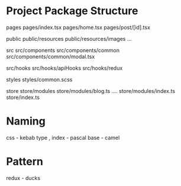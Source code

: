 # Project Package Structure

pages
pages/index.tsx
pages/home.tsx
pages/post/[id].tsx

public
public/resources
public/resources/images
...

src
src/components
src/components/common
src/components/common/modal.tsx

src/hooks
src/hooks/apiHooks
src/hooks/redux

styles
styles/common.scss

store
store/modules
store/modules/blog.ts
....
store/modules/index.ts
store/index.ts

# Naming

css - kebab
type , index - pascal
base - camel

# Pattern

redux - ducks
